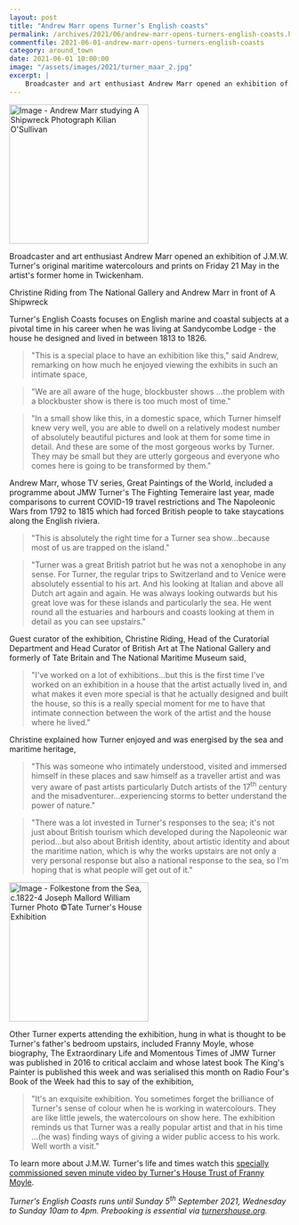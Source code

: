 ```yaml
---
layout: post
title: "Andrew Marr opens Turner’s English coasts"
permalink: /archives/2021/06/andrew-marr-opens-turners-english-coasts.html
commentfile: 2021-06-01-andrew-marr-opens-turners-english-coasts
category: around_town
date: 2021-06-01 10:00:00
image: "/assets/images/2021/turner_maar_2.jpg"
excerpt: |
    Broadcaster and art enthusiast Andrew Marr opened an exhibition of J.M.W. Turner's original maritime watercolours and prints on Friday 21 May in the artist's former home in Twickenham.
---
```

<a href="/assets/images/2021/turner_maar_2.jpg" title="Click for a larger image"><img src="/assets/images/2021/turner_maar_2-thumb.jpg" width="250" alt="Image - Andrew Marr studying A Shipwreck Photograph Kilian O'Sullivan"  class="photo right"/></a>

Broadcaster and art enthusiast Andrew Marr opened an exhibition of J.M.W. Turner's original maritime watercolours and prints on Friday 21 May in the artist's former home in Twickenham.

Christine Riding from The National Gallery and Andrew Marr in front of A Shipwreck

Turner's English Coasts focuses on English marine and coastal subjects at a pivotal time in his career when he was living at Sandycombe Lodge - the house he designed and lived in between 1813 to 1826.

> "This is a special place to have an exhibition like this," said Andrew, remarking on how much he enjoyed viewing the exhibits in such an intimate space,

> "We are all aware of the huge, blockbuster shows ...the problem with a blockbuster show is there is too much most of time."

> "In a small show like this, in a domestic space, which Turner himself knew very well, you are able to dwell on a relatively modest number of absolutely beautiful pictures and look at them for some time in detail. And these are some of the most gorgeous works by Turner. They may be small but they are utterly gorgeous and everyone who comes here is going to be transformed by them."

Andrew Marr, whose TV series, Great Paintings of the World, included a programme about JMW Turner's The Fighting Temeraire last year, made comparisons to current COVID-19 travel restrictions and The Napoleonic Wars from 1792 to 1815 which had forced British people to take staycations along the English riviera.

> "This is absolutely the right time for a Turner sea show...because most of us are trapped on the island."

> "Turner was a great British patriot but he was not a xenophobe in any sense. For Turner, the regular trips to Switzerland and to Venice were absolutely essential to his art. And his looking at Italian and above all Dutch art again and again. He was always looking outwards but his great love was for these islands and particularly the sea. He went round all the estuaries and harbours and coasts looking at them in detail as you can see upstairs."

Guest curator of the exhibition, Christine Riding, Head of the Curatorial Department and Head Curator of British Art at The National Gallery and formerly of Tate Britain and The National Maritime Museum said,

> "I've worked on a lot of exhibitions...but this is the first time I've worked on an exhibition in a house that the artist actually lived in, and what makes it even more special is that he actually designed and built the house, so this is a really special moment for me to have that intimate connection between the work of the artist and the house where he lived."

Christine explained how Turner enjoyed and was energised by the sea and maritime heritage,

> "This was someone who intimately understood, visited and immersed himself in these places and saw himself as a traveller artist and was very aware of past artists particularly Dutch artists of the 17<sup>th</sup> century and the misadventurer...experiencing storms to better understand the power of nature."

> "There was a lot invested in Turner's responses to the sea; it's not just about British tourism which developed during the Napoleonic war period...but also about British identity, about artistic identity and about the maritime nation, which is why the works upstairs are not only a very personal response but also a national response to the sea, so I'm hoping that is what people will get out of it."

<a href="/assets/images/2021/turner_maar_1.jpg" title="Click for a larger image"><img src="/assets/images/2021/turner_maar_1-thumb.jpg" width="250" alt="Image - Folkestone from the Sea, c.1822-4  Joseph Mallord William Turner Photo &copy;Tate Turner's House Exhibition"  class="photo right"/></a>

Other Turner experts attending the exhibition, hung in what is thought to be Turner's father's bedroom upstairs, included Franny Moyle,  whose biography, The Extraordinary Life and Momentous Times of JMW Turner was published in 2016 to critical acclaim and whose latest book The King's Painter is published this week and was serialised this month on Radio Four's Book of the Week  had this to say of the exhibition,

> "It's an exquisite exhibition. You sometimes forget the brilliance of Turner's sense of colour when he is working in watercolours. They are like little jewels, the watercolours on show here. The exhibition reminds us that Turner was a really popular artist and that in his time ...(he was) finding ways of giving a wider public access to his work. Well worth a visit."

To learn more about J.M.W. Turner's life and times watch this [specially commissioned seven minute video by Turner's House Trust of Franny Moyle](https://youtu.be/MgCVzCmI1U8).

*Turner's English Coasts runs until Sunday 5<sup>th</sup> September 2021, Wednesday to Sunday 10am to 4pm. Prebooking is essential via [turnershouse.org](https://turnershouse.org).*
